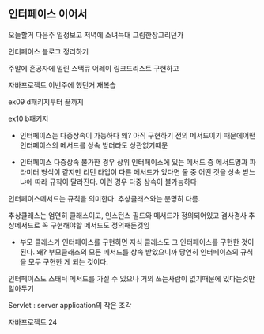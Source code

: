 ## 인터페이스 이어서

오늘할거 다음주 일정보고 저녁에 소녀늑대 그림한장그리던가

인터페이스 블로그 정리하기 

주말에 혼공자에 밀린 스택큐 어레이 링크드리스트 구현하고

자바프로젝트 이번주에 했던거 재복습



ex09 d패키지부터 끝까지

ex10 b패키지

* 인터페이스는 다중상속이 가능하다 
  왜? 아직 구현하기 전의 메서드이기 때문에어떤 인터페이스의 메서드를 상속 받더라도 상관없기때문

* 인터페이스 다중상속 불가한 경우
  상위 인터페이스에 있는 메서드 중 메서드명과 파라미터 형식이 같지만
  리턴 타입이 다른 메서드가 있다면 둘 중 어떤 것을 상속 받느냐에 따라 규칙이 달라진다. 이런 경우 다중 상속이 불가능하다

인터페이스메서드는 규칙을 의미한다. 추상클래스와는 분명히 다름.

추상클래스는 엄연히 클래스이고, 인스턴스 필드와 메서드가 정의되어있고 겸사겸사 추상메서드로 꼭 구현해야할 메서드도 정의해둔것임

* 부모 클래스가 인터페이스를 구현하면 자식 클래스도 그 인터페이스를 구현한 것이 된다.
  왜? 부모클래스의 모든 메서드를 상속 받았으니까 당연히 인터페이스의 규칙을 모두 구현한 게 되는 것이다.

인터페이스도 스태틱 메서드를 가질 수 있으나 거의 쓰는사람이 없기때문에 있다는것만 알아두기

Servlet : server application의 작은 조각

자바프로젝트 24



